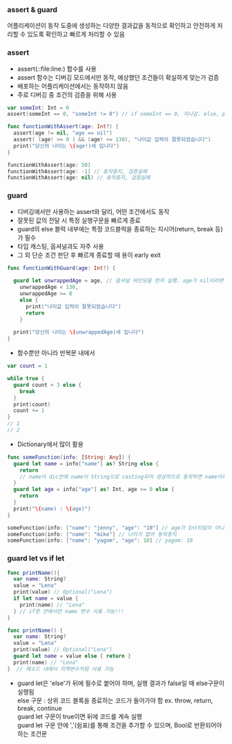 ### assert & guard
어플리케이션이 동작 도중에 생성하는 다양한 결과값을 동적으로 확인하고 안전하게 처리할 수 있도록 확인하고 빠르게 처리할 수 있음

### assert
* assert(_:_:file:line:) 함수를 사용
* assert 함수는 디버깅 모드에서만 동작, 예상했던 조건들이 확실하게 맞는가 검증
* 배포하는 어플리케이션에서는 동작하지 않음
* 주로 디버깅 중 조건의 검증을 위해 사용

```swift
var someInt: Int = 0
assert(someInt == 0, "someInt != 0") // if someInt == 0, 지나감. else, print "someInt != 0"

func functionWithAssert(age: Int?) {
  assert(age != nil, "age == nil")
  assert( (age! >= 0 ) && (age! <= 130), "나이값 입력이 잘못되었습니다")
  print("당신의 나이는 \(age!)세 입니다")
}

functionWithAssert(age: 50)
functionWithAssert(age: -1) // 동작중지, 검증실패
functionWithAssert(age: nil) // 동작중지, 검증실패
```

### guard
* 디버깅에서만 사용하는 assert와 달리, 어떤 조건에서도 동작
* 잘못된 값의 전달 시 특정 실행구문을 빠르게 종료
* guard의 else 블럭 내부에는 특정 코드블럭을 종료하는 지시어(return, break 등)가 필수
* 타입 캐스팅, 옵셔널과도 자주 사용
* 그 외 단순 조건 판단 후 빠르게 종료할 때 용이 early exit

```swift
func functionWithGuard(age: Int?) {
  
  guard let unwrappedAge = age, // 옵셔널 바인딩을 먼저 실행. age가 nil이라면 바로 return으로
    unwrappedAge < 130,
    unwrappedAge >= 0 
    else {
      print("나이값 입력이 잘못되었습니다")
      return 
    }
    
  print("당신의 나이는 \(unwrappedAge)세 입니다")
}
```

* 함수뿐만 아니라 반복문 내에서
```swift
var count = 1

while true {
  guard count < 3 else {
    break
  }
  print(count)
  count += 1
} 
// 1 
// 2
```

* Dictionary에서 많이 활용
```swift 
func someFunction(info: [String: Any]) {
  guard let name = info["name"] as? String else {
    return
    // name이 dic안에 name이 String으로 casting되어 정상적으로 동작하면 name이라는 곳으로 binding
  }
  guard let age = info["age"] as? Int, age >= 0 else {
    return 
  }
  print("\(name) : \(age)")
}

someFunction(info: ["name": "jenny", "age": "10"] // age가 Int타입이 아니므로 동작중지
someFunction(info: ["name": "mike"] // 나이가 없어 동작중지
someFunction(info: ["name": "yagom", "age": 10] // yagom: 10

``` 


### guard let vs if let

```swift
func printName(){
  var name: String?
  value = "Lena"
  print(value) // Optional("Lena")
  if let name = value {
    print(name) // "Lena" 
  } // if문 안에서만 name 변수 사용 가능!!!
}

func printName() {
  var name: String?
  value = "Lena"
  print(value) // Optional("Lena")
  guard let name = value else { return }
  print(name) // "Lena"  
}  // 메소드 내에서 지역변수처럼 사용 가능
```
* guard let은 'else'가 뒤에 필수로 붙어야 하며, 실행 결과가 false일 때 else구문이 실행됨   
else 구문 : 상위 코드 블록을 종료하는 코드가 들어가야 함 ex. throw, return, break, continue  
guard let 구문이 true이면 뒤에 코드를 계속 실행  
guard let 구문 안에 ','(쉼표)를 통해 조건을 추가할 수 있으며, Bool로 반환되어야 하는 조건문  



